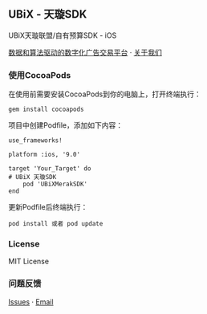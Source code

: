 
## UBiX - 天璇SDK

UBiX天璇联盟/自有预算SDK - iOS

[数据和算法驱动的数字化广告交易平台](https://www.ubixai.com/product/ssp) · [关于我们](https://www.ubixai.com/company?tab=About)

### 使用CocoaPods

在使用前需要安装CocoaPods到你的电脑上，打开终端执行：

```
gem install cocoapods
```

项目中创建Podfile，添加如下内容：

```  
use_frameworks!

platform :ios, '9.0'

target 'Your_Target' do
# UBiX 天璇SDK
	pod 'UBiXMerakSDK'
end
```

更新Podfile后终端执行：

```
pod install 或者 pod update
```

### License
MIT License

### 问题反馈
[Issues](https://github.com/ubixai/UBiXAdSDK/issues/new) · [Email](mailto:pub.dev@ubixai.com)
